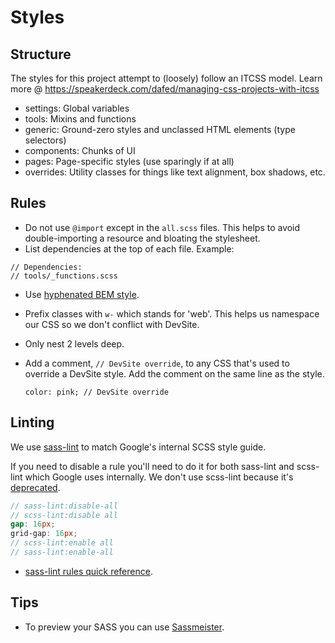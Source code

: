 # Styles

## Structure

The styles for this project attempt to (loosely) follow an ITCSS model.
Learn more @ https://speakerdeck.com/dafed/managing-css-projects-with-itcss

- settings: Global variables
- tools: Mixins and functions
- generic: Ground-zero styles and unclassed HTML elements (type selectors)
- components: Chunks of UI
- pages: Page-specific styles (use sparingly if at all)
- overrides: Utility classes for things like text alignment, box shadows, etc.

## Rules

- Do not use `@import` except in the `all.scss` files. This helps to avoid
  double-importing a resource and bloating the stylesheet.
- List dependencies at the top of each file. Example:
```
// Dependencies:
// tools/_functions.scss
```

- Use [hyphenated BEM style](https://csswizardry.com/2013/01/mindbemding-getting-your-head-round-bem-syntax/).
- Prefix classes with `w-` which stands for 'web'. This helps us namespace our
  CSS so we don't conflict with DevSite.
- Only nest 2 levels deep.
- Add a comment, `// DevSite override`, to any CSS that's used to override a
  DevSite style. Add the comment on the same line as the style.

  ```
  color: pink; // DevSite override
  ```

## Linting

We use [sass-lint](https://github.com/sasstools/sass-lint) to match Google's
internal SCSS style guide.

If you need to disable a rule you'll need to do it for both sass-lint and
scss-lint which Google uses internally. We don't use scss-lint because it's
[deprecated](https://github.com/brigade/scss-lint#notice-consider-other-tools-before-adopting-scss-lint).

```scss
// sass-lint:disable-all
// scss-lint:disable all
gap: 16px;
grid-gap: 16px;
// scss-lint:enable all
// sass-lint:enable-all
```

- [sass-lint rules quick reference](https://github.com/sasstools/sass-lint/tree/master/docs/rules).

## Tips

- To preview your SASS you can use [Sassmeister](https://www.sassmeister.com/).